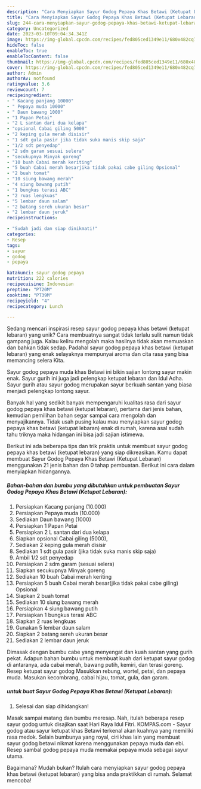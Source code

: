 ```yaml
---
description: "Cara Menyiapkan Sayur Godog Pepaya Khas Betawi (Ketupat Lebaran) yang Enak"
title: "Cara Menyiapkan Sayur Godog Pepaya Khas Betawi (Ketupat Lebaran) yang Enak"
slug: 244-cara-menyiapkan-sayur-godog-pepaya-khas-betawi-ketupat-lebaran-yang-enak
category: Uncategorized
date: 2023-03-10T09:04:34.341Z
image: https://img-global.cpcdn.com/recipes/fed805ced1349e11/680x482cq70/sayur-godog-pepaya-khas-betawi-ketupat-lebaran-foto-resep-utama.jpg
hideToc: false
enableToc: true
enableTocContent: false
thumbnail: https://img-global.cpcdn.com/recipes/fed805ced1349e11/680x482cq70/sayur-godog-pepaya-khas-betawi-ketupat-lebaran-foto-resep-utama.jpg
cover: https://img-global.cpcdn.com/recipes/fed805ced1349e11/680x482cq70/sayur-godog-pepaya-khas-betawi-ketupat-lebaran-foto-resep-utama.jpg
author: Admin
authorAv: notfound
ratingvalue: 3.6
reviewcount: 7
recipeingredient:
- " Kacang panjang 10000"
- " Pepaya muda 10000"
- " Daun bawang 1000"
- "1 Papan Petai"
- "2 L santan dari dua kelapa"
- "opsional Cabai giling 5000"
- "2 keping gula merah disisir"
- "1 sdt gula pasir jika tidak suka manis skip saja"
- "1/2 sdt penyedap"
- "2 sdm garam sesuai selera"
- "secukupnya Minyak goreng"
- "10 buah Cabai merah keriting"
- "5 buah Cabai merah besarjika tidak pakai cabe giling Opsional"
- "2 buah tomat"
- "10 siung bawang merah"
- "4 siung bawang putih"
- "1 bungkus terasi ABC"
- "2 ruas lengkuas"
- "5 lembar daun salam"
- "2 batang sereh ukuran besar"
- "2 lembar daun jeruk"
recipeinstructions:

- "Sudah jadi dan siap dinikmati!"
categories:
- Resep
tags:
- sayur
- godog
- pepaya

katakunci: sayur godog pepaya 
nutrition: 222 calories
recipecuisine: Indonesian
preptime: "PT20M"
cooktime: "PT39M"
recipeyield: "4"
recipecategory: Lunch

---
```





Sedang mencari inspirasi resep sayur godog pepaya khas betawi (ketupat lebaran) yang unik? Cara membuatnya sangat tidak terlalu sulit namun tidak gampang juga. Kalau keliru mengolah maka hasilnya tidak akan memuaskan dan bahkan tidak sedap. Padahal sayur godog pepaya khas betawi (ketupat lebaran) yang enak selayaknya mempunyai aroma dan cita rasa yang bisa memancing selera Kita.





Sayur godog pepaya muda khas Betawi ini bikin sajian lontong sayur makin enak. Sayur gurih ini juga jadi pelengkap ketupat lebaran dan Idul Adha. Sayur gurih atau sayur godog merupakan sayur berkuah santan yang biasa menjadi pelengkap lontong sayur.

Banyak hal yang sedikit banyak mempengaruhi kualitas rasa dari sayur godog pepaya khas betawi (ketupat lebaran), pertama dari jenis bahan, kemudian pemilihan bahan segar sampai cara mengolah dan menyajikannya. Tidak usah pusing kalau mau menyiapkan sayur godog pepaya khas betawi (ketupat lebaran) enak di rumah, karena asal sudah tahu triknya maka hidangan ini bisa jadi sajian istimewa.






Berikut ini ada beberapa tips dan trik praktis untuk membuat sayur godog pepaya khas betawi (ketupat lebaran) yang siap dikreasikan. Kamu dapat membuat Sayur Godog Pepaya Khas Betawi (Ketupat Lebaran) menggunakan 21 jenis bahan dan 0 tahap pembuatan. Berikut ini cara dalam menyiapkan hidangannya.

<!--inarticleads1-->

##### Bahan-bahan dan bumbu yang dibutuhkan untuk pembuatan Sayur Godog Pepaya Khas Betawi (Ketupat Lebaran):

1. Persiapkan  Kacang panjang (10.000)
1. Persiapkan  Pepaya muda (10.000)
1. Sediakan  Daun bawang (1000)
1. Persiapkan 1 Papan Petai
1. Persiapkan 2 L santan dari dua kelapa
1. Siapkan opsional Cabai giling (5000),
1. Sediakan 2 keping gula merah disisir
1. Sediakan 1 sdt gula pasir (jika tidak suka manis skip saja)
1. Ambil 1/2 sdt penyedap
1. Persiapkan 2 sdm garam (sesuai selera)
1. Siapkan secukupnya Minyak goreng
1. Sediakan 10 buah Cabai merah keriting
1. Persiapkan 5 buah Cabai merah besar(jika tidak pakai cabe giling) Opsional
1. Siapkan 2 buah tomat
1. Sediakan 10 siung bawang merah
1. Persiapkan 4 siung bawang putih
1. Persiapkan 1 bungkus terasi ABC
1. Siapkan 2 ruas lengkuas
1. Gunakan 5 lembar daun salam
1. Siapkan 2 batang sereh ukuran besar
1. Sediakan 2 lembar daun jeruk


Dimasak dengan bumbu cabe yang menyengat dan kuah santan yang gurih pekat. Adapun bahan bumbu untuk membuat kuah dari ketupat sayur godog di antaranya, ada cabai merah, bawang putih, kemiri, dan terasi goreng. Resep ketupat sayur godog Masukkan rebung, wortel, petai, dan pepaya muda. Masukan kecombrang, cabai hijau, tomat, gula, dan garam. 

<!--inarticleads2-->

#####  untuk buat Sayur Godog Pepaya Khas Betawi (Ketupat Lebaran):


1. Selesai dan siap dihidangkan!

Masak sampai matang dan bumbu meresap. Nah, itulah beberapa resep sayur godog untuk disajikan saat Hari Raya Idul Fitri. KOMPAS.com - Sayur godog atau sayur ketupat khas Betawi terkenal akan kuahnya yang memiliki rasa medok. Selain bumbunya yang royal, ciri khas lain yang membuat sayur godog betawi nikmat karena menggunakan pepaya muda dan ebi. Resep sambal godog pepaya muda memakai pepaya muda sebagai sayur utama. 

Bagaimana? Mudah bukan? Itulah cara menyiapkan sayur godog pepaya khas betawi (ketupat lebaran) yang bisa anda praktikkan di rumah. Selamat mencoba!
